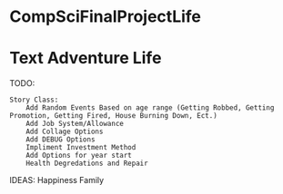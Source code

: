 # CompSciFinalProjectLife
# Text Adventure Life

TODO:
    
    Story Class:
        Add Random Events Based on age range (Getting Robbed, Getting Promotion, Getting Fired, House Burning Down, Ect.)
        Add Job System/Allowance
        Add Collage Options
        Add DEBUG Options
        Impliment Investment Method
        Add Options for year start
        Health Degredations and Repair
        
IDEAS:
    Happiness
    Family
    
